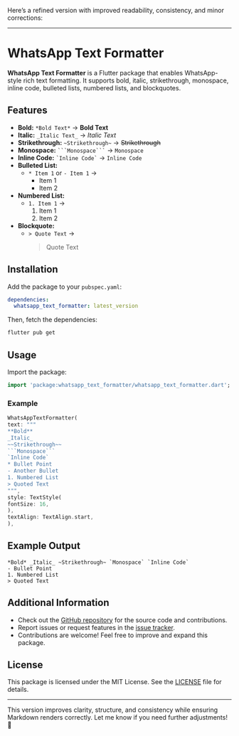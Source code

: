 Here’s a refined version with improved readability, consistency, and minor corrections:

---

# WhatsApp Text Formatter

**WhatsApp Text Formatter** is a Flutter package that enables WhatsApp-style rich text formatting. It supports bold, italic, strikethrough, monospace, inline code, bulleted lists, numbered lists, and blockquotes.

## Features
- **Bold:** `*Bold Text*` → **Bold Text**
- **Italic:** `_Italic Text_` → *Italic Text*
- **Strikethrough:** `~Strikethrough~` → ~~Strikethrough~~
- **Monospace:** `` ```Monospace``` `` → `Monospace`
- **Inline Code:** `` `Inline Code` `` → `Inline Code`
- **Bulleted List:**
    - `* Item 1` or `- Item 1` →
        - Item 1
        - Item 2
- **Numbered List:**
    - `1. Item 1` →
        1. Item 1
        2. Item 2
- **Blockquote:**
    - `> Quote Text` →
      > Quote Text

## Installation
Add the package to your `pubspec.yaml`:

```yaml
dependencies:
  whatsapp_text_formatter: latest_version
```  

Then, fetch the dependencies:

```sh
flutter pub get
```  

## Usage
Import the package:

```dart
import 'package:whatsapp_text_formatter/whatsapp_text_formatter.dart';
```  

### Example
```dart
WhatsAppTextFormatter(
text: """
**Bold**  
_Italic_  
~~Strikethrough~~  
```Monospace```  
`Inline Code`  
* Bullet Point  
- Another Bullet  
1. Numbered List  
> Quoted Text  
""",
style: TextStyle(
fontSize: 16,
),
textAlign: TextAlign.start,
),
```  

## Example Output
```
*Bold* _Italic_ ~Strikethrough~ `Monospace` `Inline Code`
- Bullet Point
1. Numbered List
> Quoted Text
```  

## Additional Information
- Check out the [GitHub repository](https://github.com/Jeeva0604/whatsApp_text_formatter) for the source code and contributions.
- Report issues or request features in the [issue tracker](https://github.com/Jeeva0604/whatsApp_text_formatter/issues).
- Contributions are welcome! Feel free to improve and expand this package.

## License
This package is licensed under the MIT License. See the [LICENSE](LICENSE) file for details.

---

This version improves clarity, structure, and consistency while ensuring Markdown renders correctly. Let me know if you need further adjustments! 🚀